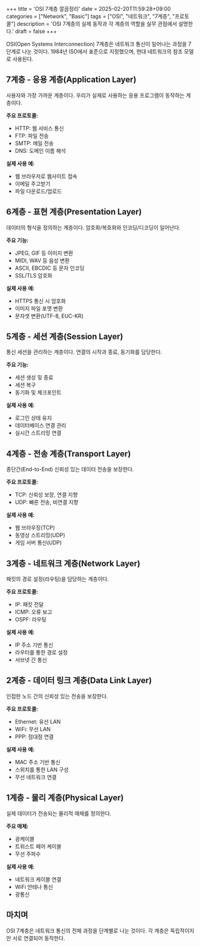 +++
title = 'OSI 7계층 깔끔정리'
date = 2025-02-20T11:59:28+09:00
categories = ["Network", "Basic"]
tags = ["OSI", "네트워크", "7계층", "프로토콜"]
description = 'OSI 7계층의 실제 동작과 각 계층의 역할을 실무 관점에서 설명한다.'
draft = false
+++

OSI(Open Systems Interconnection) 7계층은 네트워크 통신이 일어나는 과정을 7단계로 나눈 것이다. 1984년 ISO에서 표준으로 지정했으며, 현대 네트워크의 참조 모델로 사용된다.

## 7계층 - 응용 계층(Application Layer)

사용자와 가장 가까운 계층이다. 우리가 실제로 사용하는 응용 프로그램이 동작하는 계층이다.

**주요 프로토콜:**

-   HTTP: 웹 서비스 통신
-   FTP: 파일 전송
-   SMTP: 메일 전송
-   DNS: 도메인 이름 해석

**실제 사용 예:**

-   웹 브라우저로 웹사이트 접속
-   이메일 주고받기
-   파일 다운로드/업로드

## 6계층 - 표현 계층(Presentation Layer)

데이터의 형식을 정의하는 계층이다. 암호화/복호화와 인코딩/디코딩이 일어난다.

**주요 기능:**

-   JPEG, GIF 등 이미지 변환
-   MIDI, WAV 등 음성 변환
-   ASCII, EBCDIC 등 문자 인코딩
-   SSL/TLS 암호화

**실제 사용 예:**

-   HTTPS 통신 시 암호화
-   이미지 파일 포맷 변환
-   문자셋 변환(UTF-8, EUC-KR)

## 5계층 - 세션 계층(Session Layer)

통신 세션을 관리하는 계층이다. 연결의 시작과 종료, 동기화를 담당한다.

**주요 기능:**

-   세션 생성 및 종료
-   세션 복구
-   동기화 및 체크포인트

**실제 사용 예:**

-   로그인 상태 유지
-   데이터베이스 연결 관리
-   실시간 스트리밍 연결

## 4계층 - 전송 계층(Transport Layer)

종단간(End-to-End) 신뢰성 있는 데이터 전송을 보장한다.

**주요 프로토콜:**

-   TCP: 신뢰성 보장, 연결 지향
-   UDP: 빠른 전송, 비연결 지향

**실제 사용 예:**

-   웹 브라우징(TCP)
-   동영상 스트리밍(UDP)
-   게임 서버 통신(UDP)

## 3계층 - 네트워크 계층(Network Layer)

패킷의 경로 설정(라우팅)을 담당하는 계층이다.

**주요 프로토콜:**

-   IP: 패킷 전달
-   ICMP: 오류 보고
-   OSPF: 라우팅

**실제 사용 예:**

-   IP 주소 기반 통신
-   라우터를 통한 경로 설정
-   서브넷 간 통신

## 2계층 - 데이터 링크 계층(Data Link Layer)

인접한 노드 간의 신뢰성 있는 전송을 보장한다.

**주요 프로토콜:**

-   Ethernet: 유선 LAN
-   WiFi: 무선 LAN
-   PPP: 점대점 연결

**실제 사용 예:**

-   MAC 주소 기반 통신
-   스위치를 통한 LAN 구성
-   무선 네트워크 연결

## 1계층 - 물리 계층(Physical Layer)

실제 데이터가 전송되는 물리적 매체를 정의한다.

**주요 매체:**

-   광케이블
-   트위스트 페어 케이블
-   무선 주파수

**실제 사용 예:**

-   네트워크 케이블 연결
-   WiFi 안테나 통신
-   광통신

## 마치며

OSI 7계층은 네트워크 통신의 전체 과정을 단계별로 나눈 것이다. 각 계층은 독립적이지만 서로 연결되어 동작한다.
